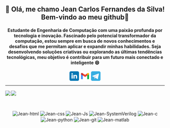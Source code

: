 <h2 align="center"> 🚀 Olá, me chamo Jean Carlos Fernandes da Silva! Bem-vindo ao meu github🚀</h2>

<h4 align="center">Estudante de Engenharia de Computação com uma paixão profunda por tecnologia e inovação. Fascinado pelo potencial transformador da computação, estou sempre em busca de novos conhecimentos e desafios que me permitam aplicar e expandir minhas habilidades. Seja desenvolvendo soluções criativas ou explorando as últimas tendências tecnológicas, meu objetivo é contribuir para um futuro mais conectado e inteligente 😄</h4>

<div align="center">

<a href="https://www.linkedin.com/in/jean-carlos-dev/"><img align="center" alt="Jean-link" height="30" width="30" src="https://raw.githubusercontent.com/Ricardo-SS/Imagens/main/linkedin.png"></a>
<a href="mailto:jeancarlosdev@hotmail.com"><img align="center" alt="Jean-email" height="30" width="30" src="https://raw.githubusercontent.com/Ricardo-SS/Imagens/main/gmail.png"></a>
<a href="https://t.me/jeancarlosdev1"><img align="center" alt="Jean-tele" height="30" width="30" src="https://raw.githubusercontent.com/Ricardo-SS/Imagens/main/telegram.png"></a>
</div>

<hr>
<div style="display: flex; gap: 2px; align-items: center;" align="center">

  <a href="https://github.com/Jean-Fernandes">
    <img align="center" height="180em" src="https://github-readme-stats.vercel.app/api?username=Jean-Fernandes&show_icons=true&include_all_commits=true&count_private=true&bg_color=0E031B&title_color=00FFFF&text_color=ffffff&icon_color=00FFFF&border_radius=7&border_color=00b2ff&count_private=true"/>
  </a>

  <a href="https://github.com/Jean-Fernandes">
    <img align="center" height="180em" src="https://github-readme-stats.vercel.app/api/top-langs/?username=Jean-Fernandes&layout=compact&langs_count=7&bg_color=0E091B&title_color=7CFC00&text_color=ffffff&icon_color=ff2cdf&border_radius=7&border_color=7CFC00&count_private=true"/>
  </a>
</div>

##

<div style="display: inline_block; gap: 30px" align="center">
  </br>
<img align="center" alt="Jean-html" height="30" width="40" src="https://cdn.jsdelivr.net/gh/devicons/devicon/icons/html5/html5-original.svg"/>
<img align="center" alt="Jean-css" height="30" width="40" src="https://cdn.jsdelivr.net/gh/devicons/devicon/icons/css3/css3-original.svg"/>
<img align="center" alt="Jean-Js" height="40" width="40" src="https://cdn.jsdelivr.net/gh/devicons/devicon/icons/javascript/javascript-original.svg"/>
<img align="center" alt="Jean-SystemVerilog" height="30" width="40" src="https://cdn.jsdelivr.net/gh/devicons/devicon/icons/vscode/vscode-original.svg"/>
<img align="center" alt="Jean-c"  height="30" width="40" src="https://cdn.jsdelivr.net/gh/devicons/devicon/icons/c/c-original.svg"/>
<img align="center" alt="Jean-python" height="30" width="40" src="https://cdn.jsdelivr.net/gh/devicons/devicon/icons/python/python-original.svg"/>
<img align="center" alt="Jean-git" height="30" width="40" src="https://cdn.jsdelivr.net/gh/devicons/devicon/icons/git/git-original.svg"/>
<img align="center" alt="Jean-matlab" height="30" width="40" src="https://cdn.jsdelivr.net/gh/devicons/devicon/icons/matlab/matlab-original.svg"/>
  </br>
</div>

##
